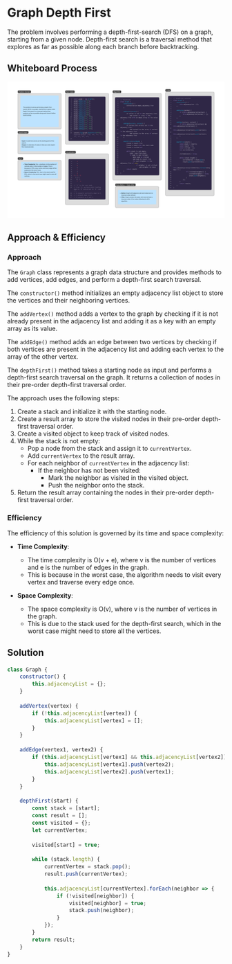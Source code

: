 # Graph Depth First

The problem involves performing a depth-first-search (DFS) on a graph, starting from a given node. Depth-first search is a traversal method that explores as far as possible along each branch before backtracking.

## Whiteboard Process

![Graph Depth First](../assets/graph-depth-first-whiteboard.png)

## Approach & Efficiency

### Approach

The `Graph` class represents a graph data structure and provides methods to add vertices, add edges, and perform a depth-first search traversal.

The `constructor()` method initializes an empty adjacency list object to store the vertices and their neighboring vertices.

The `addVertex()` method adds a vertex to the graph by checking if it is not already present in the adjacency list and adding it as a key with an empty array as its value.

The `addEdge()` method adds an edge between two vertices by checking if both vertices are present in the adjacency list and adding each vertex to the array of the other vertex.

The `depthFirst()` method takes a starting node as input and performs a depth-first search traversal on the graph. It returns a collection of nodes in their pre-order depth-first traversal order.

The approach uses the following steps:

1. Create a stack and initialize it with the starting node.
2. Create a result array to store the visited nodes in their pre-order depth-first traversal order.
3. Create a visited object to keep track of visited nodes.
4. While the stack is not empty:
   - Pop a node from the stack and assign it to `currentVertex`.
   - Add `currentVertex` to the result array.
   - For each neighbor of `currentVertex` in the adjacency list:
     - If the neighbor has not been visited:
       - Mark the neighbor as visited in the visited object.
       - Push the neighbor onto the stack.
5. Return the result array containing the nodes in their pre-order depth-first traversal order.

### Efficiency

The efficiency of this solution is governed by its time and space complexity:

- **Time Complexity**:
  - The time complexity is O(v + e), where v is the number of vertices and e is the number of edges in the graph.
  - This is because in the worst case, the algorithm needs to visit every vertex and traverse every edge once.

- **Space Complexity**:
  - The space complexity is O(v), where v is the number of vertices in the graph.
  - This is due to the stack used for the depth-first search, which in the worst case might need to store all the vertices.

## Solution

```javascript
class Graph {
    constructor() {
        this.adjacencyList = {};
    }

    addVertex(vertex) {
        if (!this.adjacencyList[vertex]) {
            this.adjacencyList[vertex] = [];
        }
    }

    addEdge(vertex1, vertex2) {
        if (this.adjacencyList[vertex1] && this.adjacencyList[vertex2]) {
            this.adjacencyList[vertex1].push(vertex2);
            this.adjacencyList[vertex2].push(vertex1);
        }
    }

    depthFirst(start) {
        const stack = [start];
        const result = [];
        const visited = {};
        let currentVertex;

        visited[start] = true;

        while (stack.length) {
            currentVertex = stack.pop();
            result.push(currentVertex);

            this.adjacencyList[currentVertex].forEach(neighbor => {
                if (!visited[neighbor]) {
                    visited[neighbor] = true;
                    stack.push(neighbor);
                }
            });
        }
        return result;
    }
}
```